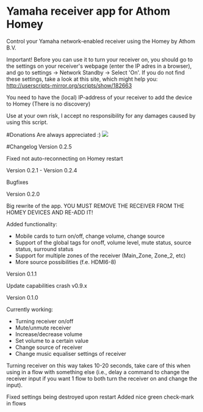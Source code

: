 # Yamaha receiver app for Athom Homey
Control your Yamaha network-enabled receiver using the Homey by Athom B.V.

Important!
Before you can use it to turn your receiver on, you should go to the settings on your receiver's webpage (enter the IP adres in a browser), and go to settings -> Network Standby -> Select 'On'.
If you do not find these settings, take a look at this site, which might help you: http://userscripts-mirror.org/scripts/show/182663

You need to have the (local) IP-address of your receiver to add the device to Homey (There is no discovery)

Use at your own risk, I accept no responsibility for any damages caused by using this script.

#Donations
Are always appreciated :)
[![](https://www.paypalobjects.com/en_US/NL/i/btn/btn_donateCC_LG.gif)](https://www.paypal.com/cgi-bin/webscr?cmd=_s-xclick&hosted_button_id=CWQL5MRKGHH5U)

#Changelog
Version 0.2.5

Fixed not auto-reconnecting on Homey restart

Version 0.2.1 - Version 0.2.4

Bugfixes

Version 0.2.0

Big rewrite of the app.
YOU MUST REMOVE THE RECEIVER FROM THE HOMEY DEVICES AND RE-ADD IT!

Added functionality:
* Mobile cards to turn on/off, change volume, change source
* Support of the global tags for onoff, volume level, mute status, source status, surround status
* Support for multiple zones of the receiver (Main_Zone, Zone_2, etc)
* More source possibilities (f.e. HDMI6-8)

Version 0.1.1

Update capabilities crash v0.9.x

Version 0.1.0

Currently working:
* Turning receiver on/off
* Mute/unmute receiver
* Increase/decrease volume
* Set volume to a certain value
* Change source of receiver
* Change music equaliser settings of receiver

Turning receiver on this way takes 10-20 seconds, take care of this when using in a flow with something else (i.e., delay a command to change the receiver input if you want 1 flow to both turn the receiver on and change the input).

Fixed settings being destroyed upon restart
Added nice green check-mark in flows
